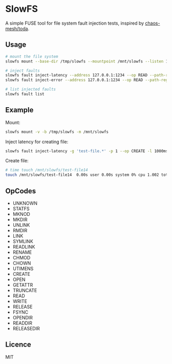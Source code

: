 # SlowFS

A simple FUSE tool for file system fault injection tests,
inspired by [chaos-mesh/toda](https://github.com/chaos-mesh/toda).

## Usage

```bash
# mount the file system
slowfs mount --base-dir /tmp/slowfs --mountpoint /mnt/slowfs --listen 127.0.0.1:1234

# inject faults
slowfs fault inject-latency --address 127.0.0.1:1234 --op READ --path-regex 'test-file.*' --possibility 0.5 --latency 100ms 
slowfs fault inject-error --address 127.0.0.1:1234 --op READ --path-regex 'test-file.*' --possibility 0.5 --error-code -1 

# list injected faults
slowfs fault list
```

## Example

Mount:

```bash
slowfs mount -v -b /tmp/slowfs -m /mnt/slowfs
```

Inject latency for creating file:

```bash
slowfs fault inject-latency -g 'test-file.*' -p 1 --op CREATE -l 1000ms
```

Create file:

```bash
# time touch /mnt/slowfs/test-file14
touch /mnt/slowfs/test-file14  0.00s user 0.00s system 0% cpu 1.002 total
```

## OpCodes

- UNKNOWN
- STATFS
- MKNOD
- MKDIR
- UNLINK
- RMDIR
- LINK
- SYMLINK
- READLINK
- RENAME
- CHMOD
- CHOWN
- UTIMENS
- CREATE
- OPEN
- GETATTR
- TRUNCATE
- READ
- WRITE
- RELEASE
- FSYNC
- OPENDIR
- READDIR
- RELEASEDIR

## Licence

MIT
